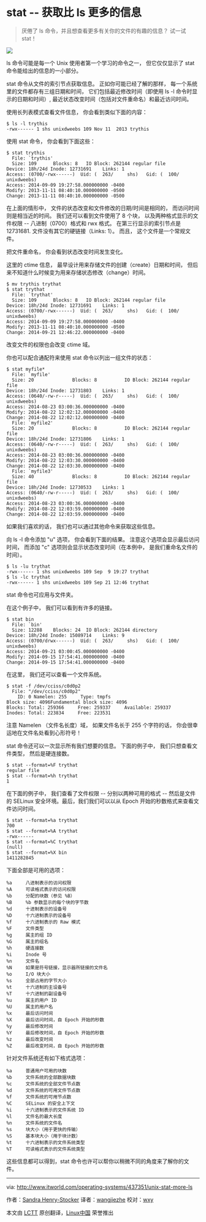 stat -- 获取比 ls 更多的信息
================================================================================
> 厌倦了 ls 命令，并且想查看更多有关你的文件的有趣的信息？ 试一试 stat！

![](http://www.itworld.com/sites/default/files/imagecache/large_thumb_150x113/stats.jpg)

ls 命令可能是每一个 Unix 使用者第一个学习的命令之一， 但它仅仅显示了 stat 命令能给出的信息的一小部分。

stat 命令从文件的索引节点获取信息。 正如你可能已经了解的那样， 每一个系统里的文件都存有三组日期和时间， 它们包括最近修改时间（即使用 ls -l 命令时显示的日期和时间）, 最近状态改变时间（包括对文件重命名）和最近访问时间。

使用长列表模式查看文件信息， 你会看到类似下面的内容：

    $ ls -l trythis
    -rwx------ 1 shs unixdweebs 109 Nov 11  2013 trythis

使用 stat 命令， 你会看到下面这些：

    $ stat trythis
      File: `trythis'
      Size: 109      Blocks: 8   IO Block: 262144 regular file
    Device: 18h/24d Inode: 12731691    Links: 1
    Access: (0700/-rwx------)  Uid: (  263/     shs)   Gid: (  100/ unixdweebs)
    Access: 2014-09-09 19:27:58.000000000 -0400
    Modify: 2013-11-11 08:40:10.000000000 -0500
    Change: 2013-11-11 08:40:10.000000000 -0500

在上面的情形中， 文件的状态改变和文件修改的日期/时间是相同的， 而访问时间则是相当近的时间。 我们还可以看到文件使用了 8 个块， 以及两种格式显示的文件权限 -- 八进制（0700）格式和 rwx 格式。 在第三行显示的索引节点是 12731681. 文件没有其它的硬链接（Links: 1）。 而且， 这个文件是一个常规文件。

把文件重命名， 你会看到状态改变时间发生变化。

这里的 ctime 信息， 最早设计用来存储文件的创建（create）日期和时间， 但后来不知道什么时候变为用来存储状态修改（change）时间。

    $ mv trythis trythat
    $ stat trythat
      File: `trythat'
      Size: 109      Blocks: 8   IO Block: 262144 regular file
    Device: 18h/24d Inode: 12731691    Links: 1
    Access: (0700/-rwx------)  Uid: (  263/     shs)   Gid: (  100/ unixdweebs)
    Access: 2014-09-09 19:27:58.000000000 -0400
    Modify: 2013-11-11 08:40:10.000000000 -0500
    Change: 2014-09-21 12:46:22.000000000 -0400

改变文件的权限也会改变 ctime 域。

你也可以配合通配符来使用 stat 命令以列出一组文件的状态：

    $ stat myfile*
      File: `myfile'
      Size: 20              Blocks: 8          IO Block: 262144 regular file
    Device: 18h/24d Inode: 12731803    Links: 1
    Access: (0640/-rw-r-----)  Uid: (  263/     shs)   Gid: (  100/ unixdweebs)
    Access: 2014-08-23 03:00:36.000000000 -0400
    Modify: 2014-08-22 12:02:12.000000000 -0400
    Change: 2014-08-22 12:02:12.000000000 -0400
      File: `myfile2'
      Size: 20              Blocks: 8          IO Block: 262144 regular file
    Device: 18h/24d Inode: 12731806    Links: 1
    Access: (0640/-rw-r-----)  Uid: (  263/     shs)   Gid: (  100/ unixdweebs)
    Access: 2014-08-23 03:00:36.000000000 -0400
    Modify: 2014-08-22 12:03:30.000000000 -0400
    Change: 2014-08-22 12:03:30.000000000 -0400
      File: `myfile3'
      Size: 40              Blocks: 8          IO Block: 262144 regular file
    Device: 18h/24d Inode: 12730533    Links: 1
    Access: (0640/-rw-r-----)  Uid: (  263/     shs)   Gid: (  100/ unixdweebs)
    Access: 2014-08-23 03:00:36.000000000 -0400
    Modify: 2014-08-22 12:03:59.000000000 -0400
    Change: 2014-08-22 12:03:59.000000000 -0400

如果我们喜欢的话， 我们也可以通过其他命令来获取这些信息。

向 ls -l 命令添加 "u" 选项， 你会看到下面的结果。 注意这个选项会显示最后访问时间， 而添加 "c" 选项则会显示状态改变时间（在本例中， 是我们重命名文件的时间）。

    $ ls -lu trythat
    -rwx------ 1 shs unixdweebs 109 Sep  9 19:27 trythat
    $ ls -lc trythat
    -rwx------ 1 shs unixdweebs 109 Sep 21 12:46 trythat

stat 命令也可应用与文件夹。

在这个例子中， 我们可以看到有许多的链接。

    $ stat bin
      File: `bin'
      Size: 12288    Blocks: 24  IO Block: 262144 directory
    Device: 18h/24d Inode: 15089714    Links: 9
    Access: (0700/drwx------)  Uid: (  263/     shs)   Gid: (  100/ unixdweebs)
    Access: 2014-09-21 03:00:45.000000000 -0400
    Modify: 2014-09-15 17:54:41.000000000 -0400
    Change: 2014-09-15 17:54:41.000000000 -0400

在这里， 我们还可以查看一个文件系统。

    $ stat -f /dev/cciss/c0d0p2
      File: "/dev/cciss/c0d0p2"
        ID: 0 Namelen: 255     Type: tmpfs
    Block size: 4096Fundamental block size: 4096
    Blocks: Total: 259366     Free: 259337     Available: 259337
    Inodes: Total: 223834     Free: 223531

注意 Namelen （文件名长度）域， 如果文件名长于 255 个字符的话， 你会很幸运地在文件名处看到心形符号！

stat 命令还可以一次显示所有我们想要的信息。 下面的例子中， 我们只想查看文件类型， 然后是硬连接数。

    $ stat --format=%F trythat
    regular file
    $ stat --format=%h trythat
    1

在下面的例子中， 我们查看了文件权限 -- 分别以两种可用的格式 -- 然后是文件的 SELinux 安全环境。最后，我们我们可以以从 Epoch 开始的秒数格式来查看文件访问时间。

	$ stat --format=%a trythat
	700
	$ stat --format=%A trythat
	-rwx------
	$ stat --format=%C trythat
	(null)
	$ stat --format=%X bin
	1411282845

下面全部是可用的选项：

	%a     八进制表示的访问权限
	%A     可读格式表示的访问权限
	%b     分配的块数（参见 %B）
	%B     %b 参数显示的每个块的字节数
	%d     十进制表示的设备号
	%D     十六进制表示的设备号
	%f     十六进制表示的 Raw 模式
	%F     文件类型
	%g     属主的组 ID
	%G     属主的组名
	%h     硬连接数
	%i     Inode 号
	%n     文件名
	%N     如果是符号链接，显示器所链接的文件名
	%o     I/O 块大小
	%s     全部占用的字节大小
	%t     十六进制的主设备号
	%T     十六进制的副设备号
	%u     属主的用户 ID
	%U     属主的用户名
	%x     最后访问时间
	%X     最后访问时间，自 Epoch 开始的秒数
	%y     最后修改时间
	%Y     最后修改时间，自 Epoch 开始的秒数
	%z     最后改变时间
	%Z     最后改变时间，自 Epoch 开始的秒数
	
针对文件系统还有如下格式选项：

	%a     普通用户可用的块数
	%b     文件系统的全部数据块数
	%c     文件系统的全部文件节点数
	%d     文件系统的可用文件节点数
	%f     文件系统的可用节点数
	%C     SELinux 的安全上下文
	%i     十六进制表示的文件系统 ID
	%l     文件名的最大长度
	%n     文件系统的文件名
	%s     块大小（用于更快的传输）
	%S     基本块大小（用于块计数）
	%t     十六进制表示的文件系统类型
	%T     可读格式表示的文件系统类型

这些信息都可以得到，stat 命令也许可以帮你以稍微不同的角度来了解你的文件。

--------------------------------------------------------------------------------

via: http://www.itworld.com/operating-systems/437351/unix-stat-more-ls

作者：[Sandra Henry-Stocker][a]
译者：[wangjiezhe](https://github.com/wangjiezhe)
校对：[wxy](https://github.com/wxy)

本文由 [LCTT](https://github.com/LCTT/TranslateProject) 原创翻译，[Linux中国](http://linux.cn/) 荣誉推出

[a]:http://www.itworld.com/sandra-henry-stocker
